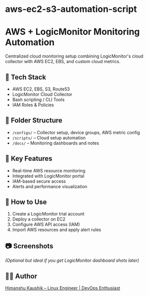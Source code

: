 # aws-ec2-s3-automation-script

# AWS + LogicMonitor Monitoring Automation

Centralized cloud monitoring setup combining LogicMonitor's cloud collector with AWS EC2, EBS, and custom cloud metrics.

## 🔧 Tech Stack
- AWS EC2, EBS, S3, Route53
- LogicMonitor Cloud Collector
- Bash scripting / CLI Tools
- IAM Roles & Policies

## 📁 Folder Structure
- `/configs/` – Collector setup, device groups, AWS metric config
- `/scripts/` – Cloud setup automation
- `/docs/` – Monitoring dashboards and notes

## 🚀 Key Features
- Real-time AWS resource monitoring
- Integrated with LogicMonitor portal
- IAM-based secure access
- Alerts and performance visualization

## 🤖 How to Use
1. Create a LogicMonitor trial account
2. Deploy a collector on EC2
3. Configure AWS API access (IAM)
4. Import AWS resources and apply alert rules

## 📷 Screenshots
*(Optional but ideal if you get LogicMonitor dashboard shots later)*

## 👨‍💻 Author
[Himanshu Kaushik – Linux Engineer | DevOps Enthusiast](https://www.linkedin.com/in/himanshulinux)
